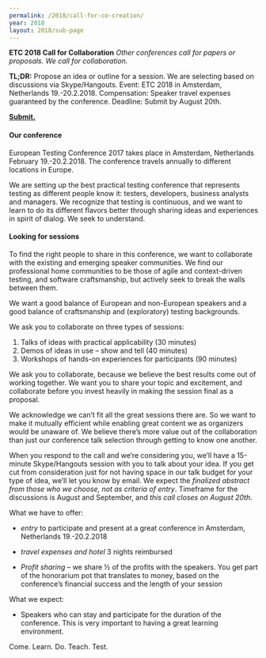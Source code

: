 ```yaml
---
permalink: /2018/call-for-co-creation/
year: 2018
layout: 2018/sub-page
---
```


<b>ETC 2018 Call for Collaboration</b>
<i>Other conferences call for papers or proposals. We call for collaboration.</i>

<b>TL;DR:</b> Propose an idea or outline for a session. We are selecting based on discussions via Skype/Hangouts.
Event: ETC 2018 in Amsterdam, Netherlands 19.-20.2.2018.
Compensation: Speaker travel expenses guaranteed by the conference.
Deadline: Submit by August 20th.

**<a href="https://docs.google.com/forms/d/1GLFn7NtR1TYmqLyiSnWqqZbSeUKc0Sewoj9QOW_ORm0/edit">Submit.</a>**

<h4>Our conference</h4>

European Testing Conference 2017 takes place in Amsterdam, Netherlands February 19.-20.2.2018. The conference travels annually to different locations in Europe.

We are setting up the best practical testing conference that represents testing as different people know it: testers, developers, business analysts and managers. We recognize that testing is continuous, and we want to learn to do its different flavors better through sharing ideas and experiences in spirit of dialog. We seek to understand.

<h4>Looking for sessions</h4>

To find the right people to share in this conference, we want to collaborate with the existing and emerging speaker communities. We find our professional home communities to be those of agile and context-driven testing, and software craftsmanship, but actively seek to break the walls between them.

We want a good balance of European and non-European speakers and a good balance of craftsmanship and (exploratory) testing backgrounds.

We ask you to collaborate on three types of sessions:

1. Talks of ideas with practical applicability (30 minutes)
2. Demos of ideas in use – show and tell (40 minutes)
3. Workshops of hands-on experiences for participants (90 minutes)

We ask you to collaborate, because we believe the best results come out of working together. We want you to share your topic and excitement, and collaborate before you invest heavily in making the session final as a proposal.

We acknowledge we can’t fit all the great sessions there are. So we want to make it mutually efficient while enabling great content we as organizers would be unaware of. We believe there’s more value out of the collaboration than just our conference talk selection through getting to know one another.

When you respond to the call and we’re considering you, we’ll have a 15-minute Skype/Hangouts session with you to talk about your idea. If you get cut from consideration just for not having space in our talk budget for your type of idea, we’ll let you know by email. We expect the *finalized abstract from those who we choose, not as criteria of entry*. Timeframe for the discussions is August and September, and *this call closes on August 20th*.

What we have to offer:

   * *entry* to participate and present at a great conference in Amsterdam, Netherlands 19.-20.2.2018

   * *travel expenses and hotel* 3 nights reimbursed

   * *Profit sharing* – we share ½ of the profits with the speakers. You get part of the honorarium pot that translates to money, based on the conference’s financial success and the length of your session

What we expect:

   * Speakers who can stay and participate for the duration of the conference. This is very important to having a great learning environment.

Come. Learn. Do. Teach. Test.
